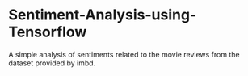 # Sentiment-Analysis-using-Tensorflow
A simple analysis of sentiments related to the movie reviews from the dataset provided by imbd.
